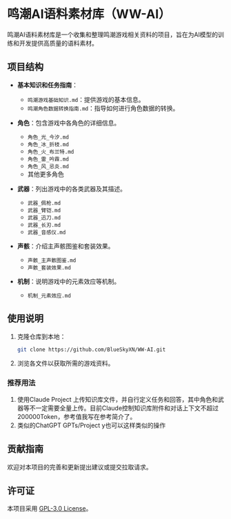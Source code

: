 # 鸣潮AI语料素材库（WW-AI）

鸣潮AI语料素材库是一个收集和整理鸣潮游戏相关资料的项目，旨在为AI模型的训练和开发提供高质量的语料素材。

## 项目结构

- **基本知识和任务指南**：
  - `鸣潮游戏基础知识.md`：提供游戏的基本信息。
  - `鸣潮角色数据转换指南.md`：指导如何进行角色数据的转换。

- **角色**：包含游戏中各角色的详细信息。
  - `角色_光_今汐.md`
  - `角色_冰_折枝.md`
  - `角色_火_布兰特.md`
  - `角色_雷_吟霖.md`
  - `角色_风_忌炎.md`
  - 其他更多角色

- **武器**：列出游戏中的各类武器及其描述。
  - `武器_佩枪.md`
  - `武器_臂铠.md`
  - `武器_迅刀.md`
  - `武器_长刃.md`
  - `武器_音感仪.md`

- **声骸**：介绍主声骸图鉴和套装效果。
  - `声骸_主声骸图鉴.md`
  - `声骸_套装效果.md`

- **机制**：说明游戏中的元素效应等机制。
  - `机制_元素效应.md`


## 使用说明

1. 克隆仓库到本地：

   ```bash
   git clone https://github.com/BlueSkyXN/WW-AI.git
   ```

2. 浏览各文件以获取所需的游戏资料。

### 推荐用法

1. 使用Claude Project 上传知识库文件，并自行定义任务和回答，其中角色和武器等不一定需要全量上传。目前Claude控制知识库附件和对话上下文不超过200000Token，参考值我写在参考简介了。
2. 类似的ChatGPT GPTs/Project y也可以这样类似的操作

## 贡献指南

欢迎对本项目的完善和更新提出建议或提交拉取请求。

## 许可证

本项目采用 [GPL-3.0 License](LICENSE)。
